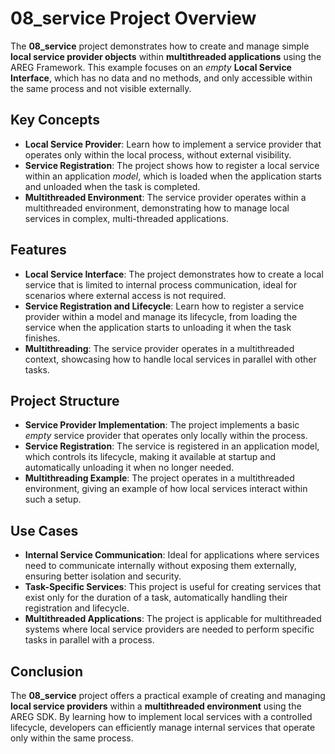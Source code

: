 # 08_service Project Overview

The **08_service** project demonstrates how to create and manage simple **local service provider objects** within **multithreaded applications** using the AREG Framework. This example focuses on an *empty* **Local Service Interface**, which has no data and no methods, and only accessible within the same process and not visible externally.

## Key Concepts

- **Local Service Provider**: Learn how to implement a service provider that operates only within the local process, without external visibility.
- **Service Registration**: The project shows how to register a local service within an application *model*, which is loaded when the application starts and unloaded when the task is completed.
- **Multithreaded Environment**: The service provider operates within a multithreaded environment, demonstrating how to manage local services in complex, multi-threaded applications.

## Features

- **Local Service Interface**: The project demonstrates how to create a local service that is limited to internal process communication, ideal for scenarios where external access is not required.
- **Service Registration and Lifecycle**: Learn how to register a service provider within a model and manage its lifecycle, from loading the service when the application starts to unloading it when the task finishes.
- **Multithreading**: The service provider operates in a multithreaded context, showcasing how to handle local services in parallel with other tasks.

## Project Structure

- **Service Provider Implementation**: The project implements a basic *empty* service provider that operates only locally within the process.
- **Service Registration**: The service is registered in an application model, which controls its lifecycle, making it available at startup and automatically unloading it when no longer needed.
- **Multithreading Example**: The project operates in a multithreaded environment, giving an example of how local services interact within such a setup.

## Use Cases

- **Internal Service Communication**: Ideal for applications where services need to communicate internally without exposing them externally, ensuring better isolation and security.
- **Task-Specific Services**: This project is useful for creating services that exist only for the duration of a task, automatically handling their registration and lifecycle.
- **Multithreaded Applications**: The project is applicable for multithreaded systems where local service providers are needed to perform specific tasks in parallel with a process.

## Conclusion

The **08_service** project offers a practical example of creating and managing **local service providers** within a **multithreaded environment** using the AREG SDK. By learning how to implement local services with a controlled lifecycle, developers can efficiently manage internal services that operate only within the same process.
